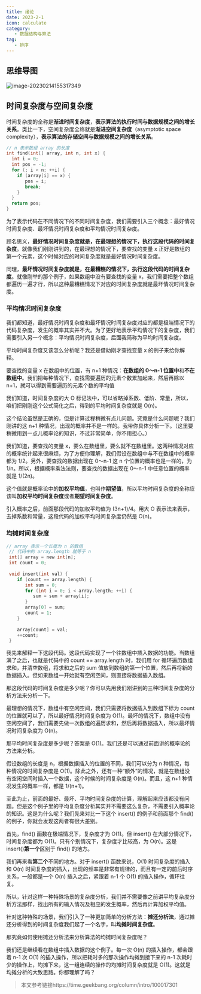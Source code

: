 ```yaml
---
title: 绪论
date: 2023-2-1
icon: calculate
category: 
   - 数据结构与算法
tag:
   - 排序
---
```




## 思维导图

![image-20230214155317349](https://etheral.oss-cn-shanghai.aliyuncs.com/images/image-20230214155317349.png)

## 时间复杂度与空间复杂度

时间复杂度的全称是**渐进时间复杂度**，**表示算法的执行时间与数据规模之间的增长关系**。类比一下，空间复杂度全称就是**渐进空间复杂度**（asymptotic space complexity），**表示算法的存储空间与数据规模之间的增长关系**。



```c
// n 表示数组 array 的长度
int find(int[] array, int n, int x) {
  int i = 0;
  int pos = -1;
  for (; i < n; ++i) {
    if (array[i] == x) {
       pos = i;
       break;
    }
  }
  return pos;
}
```

为了表示代码在不同情况下的不同时间复杂度，我们需要引入三个概念：最好情况时间复杂度、最坏情况时间复杂度和平均情况时间复杂度。

顾名思义，**最好情况时间复杂度就是，在最理想的情况下，执行这段代码的时间复杂度**。就像我们刚刚讲到的，在最理想的情况下，要查找的变量 x 正好是数组的第一个元素，这个时候对应的时间复杂度就是最好情况时间复杂度。

同理，**最坏情况时间复杂度就是，在最糟糕的情况下，执行这段代码的时间复杂度**。就像刚举的那个例子，如果数组中没有要查找的变量 x，我们需要把整个数组都遍历一遍才行，所以这种最糟糕情况下对应的时间复杂度就是最坏情况时间复杂度。

### 平均情况时间复杂度

我们都知道，最好情况时间复杂度和最坏情况时间复杂度对应的都是极端情况下的代码复杂度，发生的概率其实并不大。为了更好地表示平均情况下的复杂度，我们需要引入另一个概念：平均情况时间复杂度，后面我简称为平均时间复杂度。

平均时间复杂度又该怎么分析呢？我还是借助刚才查找变量 x 的例子来给你解释。

要查找的变量 x 在数组中的位置，有 n+1 种情况：**在数组的 0～n-1 位置中**和**不在数组中**。我们把每种情况下，查找需要遍历的元素个数累加起来，然后再除以 n+1，就可以得到需要遍历的元素个数的平均值

我们知道，时间复杂度的大 O 标记法中，可以省略掉系数、低阶、常量，所以，咱们把刚刚这个公式简化之后，得到的平均时间复杂度就是 O(n)。

这个结论虽然是正确的，但是计算过程稍微有点儿问题。究竟是什么问题呢？我们刚讲的这 n+1 种情况，出现的概率并不是一样的。我带你具体分析一下。（这里要稍微用到一点儿概率论的知识，不过非常简单，你不用担心。）

我们知道，要查找的变量 x，要么在数组里，要么就不在数组里。这两种情况对应的概率统计起来很麻烦，为了方便你理解，我们假设在数组中与不在数组中的概率都为 1/2。另外，要查找的数据出现在 0～n-1 这 n 个位置的概率也是一样的，为 1/n。所以，根据概率乘法法则，要查找的数据出现在 0～n-1 中任意位置的概率就是 1/(2n)。

这个值就是概率论中的**加权平均值**，也叫作**期望值**，所以平均时间复杂度的全称应该叫**加权平均时间复杂度**或者**期望时间复杂度**。

引入概率之后，前面那段代码的加权平均值为 (3n+1)/4。用大 O 表示法来表示，去掉系数和常量，这段代码的加权平均时间复杂度仍然是 O(n)。

### 均摊时间复杂度

```c
// array 表示一个长度为 n 的数组
 // 代码中的 array.length 就等于 n
 int[] array = new int[n];
 int count = 0;
 
 void insert(int val) {
    if (count == array.length) {
       int sum = 0;
       for (int i = 0; i < array.length; ++i) {
          sum = sum + array[i];
       }
       array[0] = sum;
       count = 1;
    }
 
    array[count] = val;
    ++count;
 }
```

我先来解释一下这段代码。这段代码实现了一个往数组中插入数据的功能。当数组满了之后，也就是代码中的 count == array.length 时，我们用 for 循环遍历数组求和，并清空数组，将求和之后的 sum 值放到数组的第一个位置，然后再将新的数据插入。但如果数组一开始就有空闲空间，则直接将数据插入数组。

那这段代码的时间复杂度是多少呢？你可以先用我们刚讲到的三种时间复杂度的分析方法来分析一下。

最理想的情况下，数组中有空闲空间，我们只需要将数据插入到数组下标为 count 的位置就可以了，所以最好情况时间复杂度为 O(1)。最坏的情况下，数组中没有空闲空间了，我们需要先做一次数组的遍历求和，然后再将数据插入，所以最坏情况时间复杂度为 O(n)。

那平均时间复杂度是多少呢？答案是 O(1)。我们还是可以通过前面讲的概率论的方法来分析。

假设数组的长度是 n，根据数据插入的位置的不同，我们可以分为 n 种情况，每种情况的时间复杂度是 O(1)。除此之外，还有一种“额外”的情况，就是在数组没有空闲空间时插入一个数据，这个时候的时间复杂度是 O(n)。而且，这 n+1 种情况发生的概率一样，都是 1/(n+1)。

至此为止，前面的最好、最坏、平均时间复杂度的计算，理解起来应该都没有问题。但是这个例子里的平均复杂度分析其实并不需要这么复杂，不需要引入概率论的知识。这是为什么呢？我们先来对比一下这个 insert() 的例子和前面那个 find() 的例子，你就会发现这两者有很大差别。

首先，find() 函数在极端情况下，复杂度才为 O(1)。但 insert() 在大部分情况下，时间复杂度都为 O(1)。只有个别情况下，复杂度才比较高，为 O(n)。这是 insert()**第一个**区别于 find() 的地方。

我们再来看**第二个**不同的地方。对于 insert() 函数来说，O(1) 时间复杂度的插入和 O(n) 时间复杂度的插入，出现的频率是非常有规律的，而且有一定的前后时序关系，一般都是一个 O(n) 插入之后，紧跟着 n-1 个 O(1) 的插入操作，循环往复。

所以，针对这样一种特殊场景的复杂度分析，我们并不需要像之前讲平均复杂度分析方法那样，找出所有的输入情况及相应的发生概率，然后再计算加权平均值。

针对这种特殊的场景，我们引入了一种更加简单的分析方法：**摊还分析法**，通过摊还分析得到的时间复杂度我们起了一个名字，叫**均摊时间复杂度**。

那究竟如何使用摊还分析法来分析算法的均摊时间复杂度呢？

我们还是继续看在数组中插入数据的这个例子。每一次 O(n) 的插入操作，都会跟着 n-1 次 O(1) 的插入操作，所以把耗时多的那次操作均摊到接下来的 n-1 次耗时少的操作上，均摊下来，这一组连续的操作的均摊时间复杂度就是 O(1)。这就是均摊分析的大致思路。你都理解了吗？

> 本文参考链接https://time.geekbang.org/column/intro/100017301
